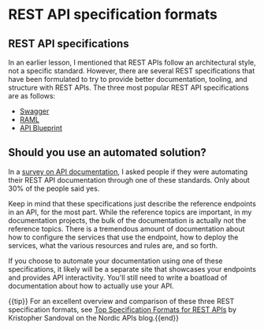# REST API specification formats

## REST API specifications
In an earlier lesson, I mentioned that REST APIs follow an architectural style, not a specific standard. However, there are several REST specifications that have been formulated to try to provide better documentation, tooling, and structure with REST APIs. The three most popular REST API specifications are as follows:

* [Swagger](http://swagger.io/)
* [RAML](http://raml.org/)
* [API Blueprint](https://apiblueprint.org/)

## Should you use an automated solution?

In a [survey on API documentation](http://idratherbewriting.com/2015/01/06/api-doc-survey-automating-rest-api-documentation/), I asked people if they were automating their REST API documentation through one of these standards. Only about 30% of the people said yes.

Keep in mind that these specifications just describe the reference endpoints in an API, for the most part. While the reference topics are important, in my documentation projects, the bulk of the documentation is actually not the reference topics. There is a tremendous amount of documentation about how to configure the services that use the endpoint, how to deploy the services, what the various resources and rules are, and so forth.

If you choose to automate your documentation using one of these specifications, it likely will be a separate site that showcases your endpoints and provides API interactivity. You'll still need to write a boatload of documentation about how to actually use your API.

{{tip}} For an excellent overview and comparison of these three REST specification formats, see <a href="http://nordicapis.com/top-specification-formats-for-rest-apis/">Top Specification Formats for REST APIs</a> by Kristopher Sandoval on the Nordic APIs blog.{{end}}
